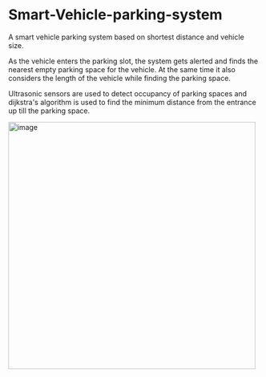 # Smart-Vehicle-parking-system

A smart vehicle parking system based on shortest distance and vehicle size.

As the vehicle enters the parking slot, the system gets alerted and finds the nearest empty parking space for the vehicle.
At the same time it also considers the length of the vehicle while finding the parking space.

Ultrasonic sensors are used to detect occupancy of parking spaces and dijkstra's algorithm is used to find the minimum distance from the entrance up till the parking space. 

<img width="493" alt="image" src="https://github.com/kushal92001/Smart-Vehicle-parking-system/assets/71443901/58bc1716-24d1-4fc7-91e4-f0cfac7a7167">
